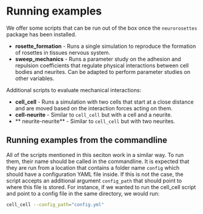 # Running examples

We offer some scripts that can be run out of the box once the `neurorosettes` package has been installed.

- **rosette_formation** - Runs a single simulation to reproduce the formation of rosettes in tissues nervous system.
- **sweep_mechanics** - Runs a parameter study on the adhesion and repulsion coefficients that regulate physical interactions between cell bodies and neurites. Can be adapted to perform parameter studies on other variables.

Additional scripts to evaluate mechanical interactions:

- **cell_cell** - Runs a simulation with two cells that start at a close distance and are moved based on the interaction forces acting on them.
- **cell-neurite** - Similar to `cell_cell` but with a cell and a neurite.
- ** neurite-neurite** - Similar to `cell_cell` but with two neurites.

## Running examples from the commandline

All of the scripts mentioned in this seciton work in a similar way. To run them, their name should be called in the commandline. It is expected that they are run from a location that contains a folder name `config` which should
have a configuration YAML file inside. If this is not the case, the script accepts an additional argument `config_path` that should point to where this file is stored. For instance, if we wanted to run the cell_cell script and
point to a config file in the same directory, we would run:

```sh
cell_cell --config_path="config.yml"
```